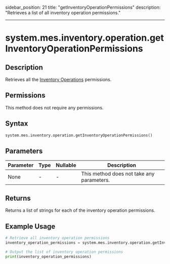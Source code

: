 sidebar_position: 21
title: "getInventoryOperationPermissions"
description: "Retrieves a list of all inventory operation permissions."

---

# system.mes.inventory.operation.getInventoryOperationPermissions

## Description

Retrieves all the [Inventory Operations](../../data-model/inventory-model/inventory-operation) permissions.

## Permissions

This method does not require any permissions.

## Syntax

```python
system.mes.inventory.operation.getInventoryOperationPermissions()
```

## Parameters

| Parameter | Type | Nullable | Description                               |
| --------- | ---- | -------- | ----------------------------------------- |
| None      | -    | -        | This method does not take any parameters. |

## Returns

Returns a list of strings for each of the inventory operation permissions.

## Example Usage

```python
# Retrieve all inventory operation permissions
inventory_operation_permissions = system.mes.inventory.operation.getInventoryOperationPermissions()

# Output the list of inventory operation permissions
print(inventory_operation_permissions)
```
